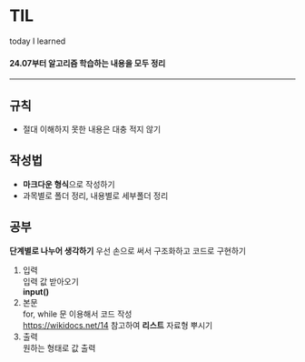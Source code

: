 # TIL
today I learned
#### 24.07부터 알고리즘 학습하는 내용을 모두 정리

---
## 규칙
- 절대 이해하지 못한 내용은 대충 적지 않기
## 작성법
- **마크다운 형식**으로 작성하기
- 과목별로 폴더 정리, 내용별로 세부폴더 정리
## 공부

**단계별로 나누어 생각하기**
우선 손으로 써서 구조화하고 코드로 구현하기
1. 입력  
입력 값 받아오기  
**input()**
2. 본문  
for, while 문 이용해서 코드 작성  
https://wikidocs.net/14
참고하여 **리스트** 자료형 뿌시기  
3. 출력  
원하는 형태로 값 출력